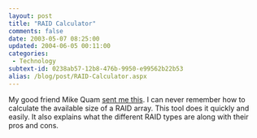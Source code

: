 ```yaml
---
layout: post
title: "RAID Calculator"
comments: false
date: 2003-05-07 08:25:00
updated: 2004-06-05 00:11:00
categories:
 - Technology
subtext-id: 0238ab57-12b8-476b-9950-e99562b22b53
alias: /blog/post/RAID-Calculator.aspx
---
```



My good friend Mike Quam [sent me this](http://www.ibeast.com/content/tools/RaidCalc/RaidCalc.asp). I can never remember how to calculate the available size of a RAID array. This tool does it quickly and easily. It also explains what the different RAID types are along with their pros and cons. 

